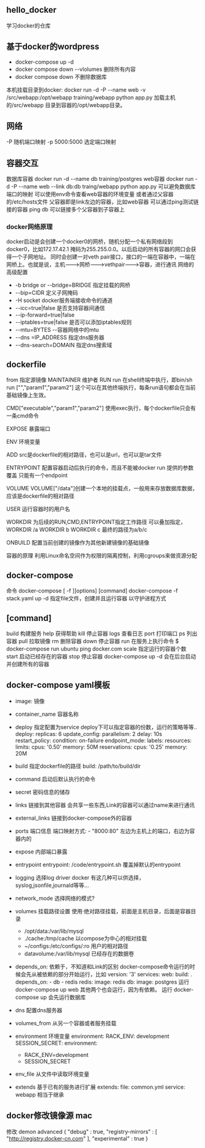 ## hello_docker

学习docker的仓库

## 基于docker的wordpress

- docker-compose up -d
- docker compose down --vlolumes 删除所有内容
- docker compose down 不删除数据库

本机挂载目录到docker:
docker run -d -P --name web -v /src/webapp:/opt/webapp training/webapp python app.py
加载主机的/src/webapp 目录到容器的/opt/webapp目录。

## 网络

-P 随机端口映射
-p 5000:5000 选定端口映射

## 容器交互

数据库容器 docker run -d --name db training/postgres
web容器 docker run -d -P --name web --link db:db traing/webapp python app.py
可以避免数据库端口的映射
可以使用env命令查看web容器的环境变量
或者通过父容器的/etc/hosts文件
父容器即是link左边的容器，比如web容器
可以通过ping测试链接的容器 ping db
可以链接多个父容器到子容器上

### docker网络原理

docker启动是会创建一个docker0的网桥，随机分配一个私有网络段到docker0，比如172.17.42.1 掩码为255.255.0.0。以后启动的所有容器的网口会获得一个子网地址。
同时会创建一对veth pair接口，接口的一端在容器中，一端在网桥上。也就是说，主机--->网桥--->vethpair--->容器，进行通讯
网络的高级配置

- -b bridge or --bridge=BRIDGE 指定挂载的网桥
- --bip=CIDR 定义子网掩码
- -H socket docker服务端接收命令的通道
- --icc=true|false 是否支持容器间通信
- --ip-forward=true|false 
- --iptables=true|false 是否可以添加iptables规则
- --mtu=BYTES --容器网络中的mtu
- --dns =IP_ADDRESS 指定dns服务器
- --dns-search=DOMAIN 指定dns搜索域

## dockerfile

from
指定源镜像
MAINTAINER
维护者
RUN
run <command> 在shell终端中执行，即bin/sh  run ["","param1","param2"] 这个可以在其他终端执行，每条run语句都会在当前基础镜像上生效。

CMD["executable","param1","param2"] 使用exec执行，每个dockerfile只会有一条cmd命令

EXPOSE 暴露端口

ENV 环境变量

ADD <src> <des> src是dockerfile的相对路径，也可以是url，也可以是tar文件

ENTRYPOINT
配置容器启动后执行的命令，而且不能被docker run 提供的参数覆盖
只能有一个endpoint

VOLUME
VOLUME["/data"]创建一个本地的挂载点，一般用来存放数据库数据，应该是dockerfile的相对路径

USER 运行容器时的用户名

WORKDIR 为后续的RUN,CMD,ENTRYPOINT指定工作路径  可以叠加指定，
WORKDIR /a
WORKDIR b
WORKDIR c
最终的路径为a/b/c

ONBUILD 配置当前创建的镜像作为其他新建镜像的基础镜像

容器的原理
利用Linux命名空间作为权限的隔离控制，利用cgroups来做资源分配

## docker-compose

命令
docker-compose [ -f ][options]  [command]
docker-compose -f stack.yaml up -d 指定file文件，创建并且运行容器 以守护进程方式

## [command]

build 构建服务
help  获得帮助
kill 停止容器
logs 查看日志
port 打印端口
ps  列出容器
pull 拉取镜像
rm 删除容器
down 停止容器
run 在服务上执行命令    $ docker-compose run ubuntu ping docker.com
scale 指定运行的容器个数
start 启动已经存在的容器
stop 停止容器
docker-compose up -d 会在后台启动并创建所有的容器

## docker-compose yaml模板

- image: 镜像
- container_name 容器名称
- deploy  指定配置为service deploy下可以指定容器的份数，运行的策略等等..
  deploy:
         replicas: 6
      update_config:
        parallelism: 2
        delay: 10s
      restart_policy:
        condition: on-failure
      endpoint_mode:
      labels:
      resources:
        limits:
          cpus: '0.50'
          memory: 50M
        reservations:
          cpus: '0.25'
          memory: 20M



- build 指定dockerfile的路径  build: /path/to/build/dir
- command 启动后默认执行的命令
- secret 密码信息的储存
- links 链接到其他容器  会共享一些东西,Link的容器可以通过name来进行通讯
- external_links 链接到docker-compose外的容器
- ports 端口信息 端口映射方式:  - "8000:80"  左边为主机上的端口，右边为容器内的
- expose 内部端口暴露
- entrypoint entrypoint: /code/entrypoint.sh 覆盖掉默认的entrypoint
- logging 选择log driver docker 有这几种可以供选择，syslog,jsonfile,journald等等...
- network_mode 选择网络的模式?
- volumes 挂载路径设置
  使用·绝对路径挂载，前面是主机目录，后面是容器目录
  - /opt/data:/var/lib/mysql
  - ./cache:/tmp/cache  以compose为中心的相对挂载
  - ~/configs:/etc/configs/:ro 用户的相对路径
  -  datavolume:/var/lib/mysql 已经存在的数据卷
- depends_on: 依赖于，不知道和Link的区别   docker-compose命令运行的时候会先从被依赖的部分开始运行，比如
version: '3'
services:
  web:
    build: .
    depends_on:
      - db
      - redis
  redis:
    image: redis
  db:
    image: postgres
运行docker-compose up web  其他两个也会运行，因为有依赖。
运行 docker-compose up  会先运行数据库
- dns 配置dns服务器
- volumes_from 从另一个容器或者服务挂载
- environment 环境变量
  environment:
  RACK_ENV: development
  SESSION_SECRET:
  environment:
    - RACK_ENV=development
    - SESSION_SECRET
- env_file 从文件中读取环境变量
- extends 基于已有的服务进行扩展
  extends:
      file: common.yml
      service: webapp
  相当于继承

## docker修改镜像源 mac

修改 demon advanced
{
  "debug" : true,
  "registry-mirrors" : [
    "http://registry.docker-cn.com"
  ],
  "experimental" : true
}

